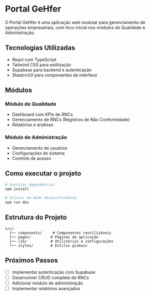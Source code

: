 # Portal GeHfer

O Portal GeHfer é uma aplicação web modular para gerenciamento de operações empresariais, com foco inicial nos módulos de Qualidade e Administração.

## Tecnologias Utilizadas

- React com TypeScript
- Tailwind CSS para estilização
- Supabase para backend e autenticação
- Shadcn/UI para componentes de interface

## Módulos

### Módulo de Qualidade

- Dashboard com KPIs de RNCs
- Gerenciamento de RNCs (Registros de Não Conformidade)
- Relatórios e análises

### Módulo de Administração

- Gerenciamento de usuários
- Configurações do sistema
- Controle de acesso

## Como executar o projeto

```bash
# Instalar dependências
npm install

# Iniciar em modo desenvolvimento
npm run dev
```

## Estrutura do Projeto

```
src/
  ├── components/     # Componentes reutilizáveis
  ├── pages/         # Páginas da aplicação
  ├── lib/           # Utilitários e configurações
  └── styles/        # Estilos globais
```

## Próximos Passos

- [ ] Implementar autenticação com Supabase
- [ ] Desenvolver CRUD completo de RNCs
- [ ] Adicionar módulo de administração
- [ ] Implementar relatórios avançados